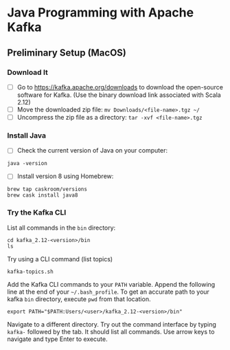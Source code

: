 # Java Programming with Apache Kafka

## Preliminary Setup (MacOS)

### Download It
- [ ] Go to https://kafka.apache.org/downloads to download the open-source software for Kafka. (Use the binary download link associated with Scala 2.12)
- [ ] Move the downloaded zip file: `mv Downloads/<file-name>.tgz ~/`
- [ ] Uncompress the zip file as a directory: `tar -xvf <file-name>.tgz`

### Install Java
- [ ] Check the current version of Java on your computer:
```
java -version 
```
- [ ] Install version 8 using Homebrew: 
```
brew tap caskroom/versions
brew cask install java8
```

### Try the Kafka CLI
List all commands in the `bin` directory:
```
cd kafka_2.12-<version>/bin
ls 
```
Try using a CLI command (list topics)
```
kafka-topics.sh
```
Add the Kafka CLI commands to your `PATH` variable. Append the following line at the end of your `~/.bash_profile`. To get an accurate path to your kafka `bin` directory, execute `pwd` from that location.
```
export PATH="$PATH:Users/<user>/kafka_2.12-<version>/bin"
```
Navigate to a different directory. Try out the command interface by typing `kafka-` followed by the tab. It should list all commands. Use arrow keys to navigate and type Enter to execute. 

